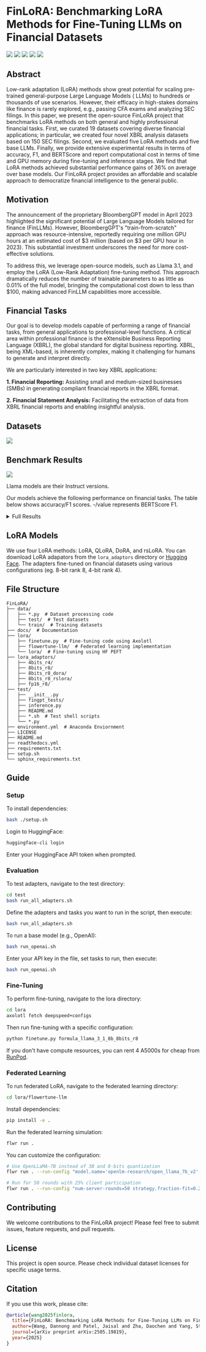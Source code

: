 # FinLoRA: Benchmarking LoRA Methods for Fine-Tuning LLMs on Financial Datasets

<p>
  <a href="https://huggingface.co/datasets/wangd12/XBRL_analysis"><img src="static/dataset_btn.svg"></a>
  <a href="https://huggingface.co/spaces/wangd12/xbrl_llm_demo"><img src="static/demo_btn.svg"></a>
  <a href="https://huggingface.co/wangd12/"><img src="static/models_btn.svg"></a>
  <a href="https://arxiv.org/abs/2505.19819"><img src="static/paper_btn.svg"></a>
  <a href="https://finlora-docs.readthedocs.io/en/latest/"><img src="static/doc_btn.svg"></a>

</p>

## Abstract

Low-rank adaptation (LoRA) methods show great potential for scaling pre-trained general-purpose Large Language Models (
LLMs) to hundreds or thousands of use scenarios. However, their efficacy in high-stakes domains like finance is rarely
explored, e.g., passing CFA exams and analyzing SEC filings. In this paper, we present the open-source FinLoRA project
that benchmarks LoRA methods on both general and highly professional financial tasks. First, we curated 19 datasets
covering diverse financial applications; in particular, we created four novel XBRL analysis datasets based on 150 SEC
filings. Second, we evaluated five LoRA methods and five base LLMs. Finally, we provide extensive experimental results
in terms of accuracy, F1, and BERTScore and report computational cost in terms of time and GPU memory during fine-tuning
and inference stages. We find that LoRA methods achieved substantial performance gains of 36% on average over base
models. Our FinLoRA project provides an affordable and scalable approach to democratize financial intelligence to the
general public.

## Motivation

The announcement of the proprietary BloombergGPT model in April 2023 highlighted the significant potential of Large
Language Models tailored for finance (FinLLMs). However, BloombergGPT's "train-from-scratch" approach was
resource-intensive, reportedly requiring one million GPU hours at an estimated cost of $3 million (based on $3 per GPU
hour in 2023). This substantial investment underscores the need for more cost-effective solutions.

To address this, we leverage open-source models, such as Llama 3.1, and employ the LoRA (Low-Rank Adaptation)
fine-tuning method. This approach dramatically reduces the number of trainable parameters to as little as 0.01% of the
full model, bringing the computational cost down to less than $100, making advanced FinLLM capabilities more accessible.

## Financial Tasks

Our goal is to develop models capable of performing a range of financial tasks, from general applications to
professional-level functions. A critical area within professional finance is the eXtensible Business Reporting
Language (XBRL), the global standard for digital business reporting. XBRL, being XML-based, is inherently complex,
making it challenging for humans to generate and interpret directly.

We are particularly interested in two key XBRL applications:

**1. Financial Reporting:** Assisting small and medium-sized businesses (SMBs) in generating compliant financial reports
in the XBRL format.

**2. Financial Statement Analysis:** Facilitating the extraction of data from XBRL financial reports and enabling
insightful analysis.

## Datasets
<p>
  <a style="cursor: text" href="#datasets"><img src="static/datasets.svg"></a>
</p>


[//]: # ()
[//]: # (| **Datasets**                                               | **Types**                | **#Train/#Test** | **Average Prompt Length** | **Metrics**  | **Original Source & License**                                                                                                                      |)

[//]: # (|------------------------------------------------------------|--------------------------|------------------|---------------------------|--------------|----------------------------------------------------------------------------------------------------------------------------------------------------|)

[//]: # (| **General Financial Tasks** &#40;Total: 122.9k/31.7k&#41;          |                          |                  |                           |              |                                                                                                                                                    |)

[//]: # (| FPB                                                        | Sentiment Analysis       | 3.1k/970         | 56                        | Accuracy, F1 | [TheFinAI/en-fpb]&#40;https://huggingface.co/datasets/TheFinAI/en-fpb&#41;, CC BY-SA 3.0                                                                   |)

[//]: # (| FiQA SA                                                    | Sentiment Analysis       | 822/234          | 48                        | Accuracy, F1 | [TheFinAI/fiqa-sentiment-classification]&#40;https://huggingface.co/datasets/TheFinAI/fiqa-sentiment-classification&#41;, MIT                              |)

[//]: # (| TFNS                                                       | Sentiment Analysis       | 9.5k/2.4k        | 52                        | Accuracy, F1 | [zeroshot/twitter-financial-news-sentiment]&#40;https://huggingface.co/datasets/zeroshot/twitter-financial-news-sentiment&#41;, MIT                        |)

[//]: # (| NWGI                                                       | Sentiment Analysis       | 12.9k/4.1k       | 81                        | Accuracy, F1 | [TheFinAI/NWGI_test]&#40;https://huggingface.co/datasets/TheFinAI/NWGI_test&#41;, MIT                                                                      |)

[//]: # (| Headline                                                   | Headline Analysis        | 82.2k/20.5k      | 43                        | Accuracy, F1 | [FinGPT/fingpt-headline-cls]&#40;https://huggingface.co/datasets/FinGPT/fingpt-headline-cls&#41;, CC BY-SA 3.0                                             |)

[//]: # (| NER                                                        | Named Entity Recognition | 13.5k/3.5k       | 138                       | Accuracy, F1 | [FinGPT/fingpt-ner-cls]&#40;https://huggingface.co/datasets/FinGPT/fingpt-ner-cls&#41;, CC BY-SA 3.0                                                       |)

[//]: # (| **Financial Certificate Tasks** &#40;Total: 472/346&#41;           |                          |                  |                           |              |                                                                                                                                                    |)

[//]: # (| CFA Level I                                                | Analyst Exam             | 180/90           | 181                       | Accuracy, F1 | Internet &#40;Public; Not Released Due to Copyright&#41;                                                                                                   |)

[//]: # (| CFA Level II                                               | Analyst Exam             | 88/77            | 1.0k                      | Accuracy, F1 | Internet &#40;Public; Not Released Due to Copyright&#41;                                                                                                   |)

[//]: # (| CFA Level III                                              | Analyst Exam             | 80/78            | 961                       | Accuracy, F1 | Internet &#40;Public; Not Released Due to Copyright&#41;                                                                                                   |)

[//]: # (| CPA REG                                                    | Accountant Exam          | 124/101          | 147                       | Accuracy, F1 | Internet &#40;Public; Not Released Due to Copyright&#41;                                                                                                   |)

[//]: # (| **Financial Reporting Tasks** &#40;Total: 15.9k/8.3k&#41;          |                          |                  |                           |              |                                                                                                                                                    |)

[//]: # (| FiNER-139                                                  | XBRL Tagging             | 10.0k/7.4k       | 1.8k                      | Accuracy, F1 | [nlpaueb/finer-139]&#40;https://huggingface.co/datasets/nlpaueb/finer-139&#41;, CC BY-SA 4.0                                                               |)

[//]: # (| FNXL                                                       | XBRL Tagging             | -/247            | 7.1k                      | Accuracy, F1 | [soummyaah/FNXL]&#40;https://github.com/soummyaah/FNXL&#41;, Public                                                                                        |)

[//]: # (| XBRL Term                                                  | Terminology              | 5.9k/651         | 25                        | BERTScore    | [KirkHan0920/XBRL-Agent]&#40;https://github.com/KirkHan0920/XBRL-Agent/blob/main/Datasets/XBRL%20Terminology.xlsx&#41;, MIT                                |)

[//]: # (| **Financial Statement Analysis Tasks** &#40;Total: 27.9k/7.3k&#41; |                          |                  |                           |              |                                                                                                                                                    |)

[//]: # (| Financial Math                                             | Math                     | 800/200          | 116                       | Accuracy     | [KirkHan0920/XBRL-Agent]&#40;https://github.com/KirkHan0920/XBRL-Agent/blob/main/Datasets/formulas_with_explanations_with_questions_with_gt.xlsx&#41;, MIT |)

[//]: # (| FinanceBench                                               | Math                     | 86/43            | 983                       | BERTScore    | [KirkHan0920/XBRL-Agent]&#40;https://github.com/KirkHan0920/XBRL-Agent/blob/main/Datasets/financebench.xlsx&#41;, CC BY-NC 4.0                             |)

[//]: # (| Tags Extraction                                            | XBRL Analysis            | 10.1K/2.9k       | 3.8k                      | Accuracy, F1 | [wangd12/XBRL_analysis]&#40;https://huggingface.co/datasets/wangd12/XBRL_analysis&#41;, MIT                                                                |)

[//]: # (| Values Extraction                                          | XBRL Analysis            | 10.1k/2.5k       | 3.8k                      | Accuracy, F1 | [wangd12/XBRL_analysis]&#40;https://huggingface.co/datasets/wangd12/XBRL_analysis&#41;, MIT                                                                |)

[//]: # (| Formula Construction                                       | XBRL Analysis            | 3.4K/835         | 3.8k                      | Accuracy, F1 | [wangd12/XBRL_analysis]&#40;https://huggingface.co/datasets/wangd12/XBRL_analysis&#41;, MIT                                                                |)

[//]: # (| Formula Calculation                                        | XBRL Analysis            | 3.4K/835         | 3.8k                      | Accuracy, F1 | [wangd12/XBRL_analysis]&#40;https://huggingface.co/datasets/wangd12/XBRL_analysis&#41;, MIT                                                                |)




## Benchmark Results
<img class="figure" src="docs/source/_static/images/p1_new.svg">

Llama models are their Instruct versions.

Our models achieve the following performance on financial tasks. The table below shows accuracy/F1 scores. -/value represents
BERTScore F1.

<details><summary>Full Results</summary>


| **Datasets**                           | **Base Models** |               |             |             |               | **Fine-tuned Models** |                     |                     |                     |                     |
|----------------------------------------|-----------------|---------------|-------------|-------------|---------------|-----------------------|---------------------|---------------------|---------------------|---------------------|
|                                        | Llama 3.1 8B Instruct    | Llama 3.1 70B Instruct | DeepSeek V3 | GPT-4o      | Gemini 2.0 FL | Llama 3.1 8B Instruct LoRA     | Llama 3.1 8B Instruct QLoRA  | Llama 3.1 8B Instruct DoRA   | Llama 3.1 8B Instruct rsLoRA | Gemini 2.0 FL       |
| **General Financial Tasks**            |                 |               |             |             |               |                       |                     |                     |                     |                     |
| FPB                                    | 68.73/0.677     | 74.50/0.736   | 78.76/0.764 | 81.13/0.818 | 81.02/0.894   | 85.64/0.922           | 84.16/0.909         | 81.93/0.901         | 82.84/0.853         | **87.62**/0.878     |
| FiQA SA                                | 46.55/0.557     | 47.27/0.565   | 60.43/0.686 | 72.34/0.773 | 68.09/0.810   | 81.28/**0.884**       | 78.30/0.874         | 78.72/0.874         | 73.19/0.806         | **88.09**/0.879     |
| TFNS                                   | 69.97/0.683     | 68.42/0.686   | 84.38/0.846 | 73.32/0.740 | 26.38/0.385   | 88.02/**0.932**       | 83.84/0.910         | 59.09/0.702         | 59.51/0.655         | **89.49**/0.896     |
| NWGI                                   | 43.86/0.583     | 50.14/0.596   | 7.44/0.097  | 66.61/0.656 | 48.16/0.614   | 54.16/**0.690**       | 49.96/0.645         | 19.57/0.281         | 35.80/0.464         | **62.59**/0.581     |
| NER                                    | 48.89/0.569     | 46.28/0.454   | 40.82/0.360 | 52.11/0.523 | 65.13/0.769   | **98.05**/**0.981**   | 96.63/0.966         | 71.59/0.834         | 95.92/0.963         | 97.29/0.973         |
| Headline                               | 45.34/0.558     | 71.68/0.729   | 76.06/0.779 | 80.53/0.814 | 76.60/0.847   | 84.66/0.852           | 88.03/0.886         | 64.93/0.781         | 71.75/0.828         | **97.32**/**0.973** |
| **Financial Certificate Tasks**        |                 |               |             |             |               |                       |                     |                     |                     |                     |
| CFA Level 1                            | 13.33/0.133     | 42.22/0.418   | 54.44/0.556 | 63.33/0.631 | 55.56/0.556   | 86.67/0.867           | **87.78**/**0.878** | **87.78**/**0.878** | **87.78**/**0.878** | 52.22/0.530         |
| CFA Level 2                            | 19.48/0.199     | 29.87/0.303   | 46.75/0.485 | 55.84/0.563 | 56.67/0.567   | 88.31/0.883           | 83.12/0.835         | 90.91/0.909         | **92.21**/**0.922** | 51.11/0.519         |
| CFA Level 3                            | 16.67/0.179     | 24.36/0.271   | 47.44/0.496 | 51.28/0.517 | 52.56/0.538   | 70.51/0.705           | 66.67/0.675         | 69.23/0.697         | **79.49**/**0.795** | 51.28/0.557         |
| CPA REG                                | 31.68/0.317     | 41.58/0.426   | 65.35/0.654 | 67.33/0.667 | 63.37/0.638   | 80.20/0.802           | 88.12/0.885         | **90.10**/**0.901** | **90.10**/**0.901** | 51.28/0.557         |
| **Financial Reporting Tasks**          |                 |               |             |             |               |                       |                     |                     |                     |                     |
| FiNER                                  | 21.28/0.232     | 61.82/0.606   | 68.92/0.699 | 72.29/0.725 | 63.91/0.638   | 74.10/0.759           | 74.32/0.760         | 70.92/0.732         | 70.72/0.724         | **80.32**/**0.802** |
| FNXL                                   | 3.64/0.045      | 20.14/0.210   | 27.33/0.288 | 42.41/0.398 | 37.75/0.356   | 23.57/0.250           | 23.05/0.253         | 33.50/0.311         | 35.68/0.348         | **47.98**/**0.438** |
| XBRL Term                              | -/0.574         | -/0.587       | -/0.573     | -/0.584     | -/0.572       | -/0.599               | -/0.606             | -/0.606             | -/0.630             | -/**0.666**         |
| **Financial Statement Analysis Tasks** |                 |               |             |             |               |                       |                     |                     |                     |                     |
| Tag Extraction                         | 69.16/0.739     | 69.64/0.782   | 85.03/0.849 | 81.60/0.864 | 80.27/0.811   | **89.13**/0.886       | 86.89/0.872         | 80.44/0.896         | 85.26/0.879         | 85.03/**0.907**     |
| Value Extraction                       | 52.46/0.565     | 88.19/0.904   | 98.01/0.982 | 97.01/0.974 | 98.02/0.980   | 98.49/0.986           | 97.14/0.974         | 98.57/0.988         | 99.13/**0.992**     | **99.20**/**0.992** |
| Formula Construction                   | 12.92/0.201     | 59.28/0.665   | 22.75/0.315 | 79.76/0.820 | 61.90/0.644   | 77.61/0.876           | 89.34/**0.898**     | 88.02/0.882         | **89.46**/0.893     | 67.85/0.786         |
| Formula Calculation                    | 27.27/0.317     | 77.49/0.783   | 85.99/0.868 | 83.59/0.857 | 53.57/0.536   | 98.68/0.990           | 92.81/0.947         | **98.92**/**0.993** | 98.80/0.988         | 54.76/0.548         |
| FinanceBench                           | -/0.443         | -/0.528       | -/0.573     | -/0.564     | -/0.552       | -/0.511               | -/0.542             | -/0.477             | -/**0.575**         | -/0.544             |
| Financial Math                         | 11.00/0.136     | 10.50/0.134   | 21.50/0.255 | 27.00/0.296 | 19.00/0.204   | 30.00/0.332           | 26.50/0.307         | 28.50/0.317         | 34.50/0.370         | **66.00**/**0.785** |
| Overall Average                        | 37.05           | 52.36         | 57.16       | 63.39       | 58.97         | **74.74**             | 74.29               | 69.53               | 73.82               | 71.08               |

</details>


## LoRA Models
We use four LoRA methods: LoRA, QLoRA, DoRA, and rsLoRA. 
You can download LoRA adapators from the `lora_adaptors` directory or [Hugging Face](https://huggingface.co/wangd12). The adapters fine-tuned on financial datasets using various configurations (eg. 8-bit rank 8, 4-bit rank 4).

## File Structure

```
FinLoRA/
├── data/
│   ├── *.py  # Dataset processing code
│   ├── test/  # Test datasets
│   └── train/  # Training datasets
├── docs/  # Documentation 
├── lora/
│   ├── finetune.py  # Fine-tuning code using Axolotl
│   ├── flowertune-llm/  # Federated learning implementation
│   └── lora/  # Fine-tuning using HF PEFT
├── lora_adaptors/  
│   ├── 4bits_r4/
│   ├── 8bits_r8/
│   ├── 8bits_r8_dora/
│   ├── 8bits_r8_rslora/
│   ├── fp16_r8/
├── test/
│   ├── __init__.py
│   ├── fingpt_tests/
│   ├── inference.py
│   ├── README.md
│   ├── *.sh  # Test shell scripts
│   └── *.py
├── environment.yml  # Anaconda Enviornment
├── LICENSE
├── README.md
├── readthedocs.yml
├── requirements.txt
├── setup.sh
└── sphinx_requirements.txt
```

## Guide
### Setup

To install dependencies:

```bash
bash ./setup.sh
```

Login to HuggingFace:

```bash
huggingface-cli login
```

Enter your HuggingFace API token when prompted.

### Evaluation

To test adapters, navigate to the test directory:

```bash
cd test
bash run_all_adapters.sh
```

Define the adapters and tasks you want to run in the script, then execute:

```bash
bash run_all_adapters.sh
```

To run a base model (e.g., OpenAI):

```bash
bash run_openai.sh
```

Enter your API key in the file, set tasks to run, then execute:

```bash
bash run_openai.sh
```

### Fine-Tuning

To perform fine-tuning, navigate to the lora directory:

```bash
cd lora
axolotl fetch deepspeed+configs
```

Then run fine-tuning with a specific configuration:

```bash
python finetune.py formula_llama_3_1_8b_8bits_r8
```

If you don't have compute resources, you can rent 4 A5000s for cheap from [RunPod](https://www.runpod.io).

### Federated Learning

To run federated LoRA, navigate to the federated learning directory:

```bash
cd lora/flowertune-llm
```

Install dependencies:

```bash
pip install -e .
```

Run the federated learning simulation:

```bash
flwr run .
```

You can customize the configuration:

```bash
# Use OpenLLaMA-7B instead of 3B and 8-bits quantization
flwr run . --run-config "model.name='openlm-research/open_llama_7b_v2' model.quantization=8"

# Run for 50 rounds with 25% client participation
flwr run . --run-config "num-server-rounds=50 strategy.fraction-fit=0.25"
```

[//]: # ()
[//]: # (## Scenarios)

[//]: # ()
[//]: # (### Cross-task Generalization &#40;Mixture of LoRA Experts&#41;)

[//]: # ()
[//]: # (We started with single-task fine-tuning, i.e., fine-tune a LoRA adaptor for a task. We got good performance.)

[//]: # ()
[//]: # (Mixture of LoRA Experts &#40;LoRA-MoE&#41;: a LoRA module acts as an expert, a router network assigns weights, such as)

[//]: # (in [X-LoRA]&#40;https://arxiv.org/pdf/2402.07148&#41;. X-LoRA is built on top of HuggingFace PEFT.)

[//]: # ()
[//]: # (### Improving Performance and Scalability for Inference Stage)

[//]: # ()
[//]: # (SLoRA is designed for serving many LoRA adapters efficiently. It stores all adapters in the CPU memory and fetches the)

[//]: # (adapters needed to GPU memory. We will deploy it on a cloud server.)

[//]: # ()
[//]: # (Difficulty: Current SLoRA implementation does not work with HuggingFace, and does not support newer models like Llama 3.)

[//]: # ()
[//]: # (### Distributed Training with Enhanced Privacy)

[//]: # ()
[//]: # (Multiple institutions might want to collaborate to fine-tune a FinLLM using their private datasets. Using zero-Knowledge)

[//]: # (Proofs &#40;ZKPs&#41; in the fine-tuning stage allows enhanced data privacy.)

## Contributing

We welcome contributions to the FinLoRA project! Please feel free to submit issues, feature requests, and pull requests.

## License

This project is open source. Please check individual dataset licenses for specific usage terms.

## Citation

If you use this work, please cite:

```bibtex
@article{wang2025finlora,
  title={FinLoRA: Benchmarking LoRA Methods for Fine-Tuning LLMs on Financial Datasets},
  author={Wang, Dannong and Patel, Jaisal and Zha, Daochen and Yang, Steve Y and Liu, Xiao-Yang},
  journal={arXiv preprint arXiv:2505.19819},
  year={2025}
}
```

